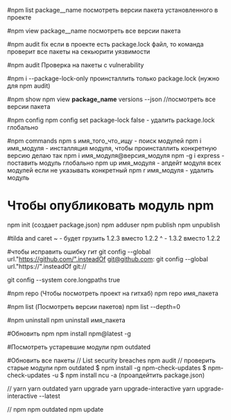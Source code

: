#npm list package__name
посмотреть версии пакета установленного в проекте

#npm view package__name
посмотреть все версии пакета

#npm audit fix
если в проекте есть package.lock файл, то команда проверит все пакеты на секьюрити уязвимости

#npm audit 
Проверка на пакеты с vulnerability

#npm i --package-lock-only
проинсталлить только package.lock (нужно для npm audit)

#npm show
 npm view __package_name__ versions  --json //посмотреть все версии пакета

#npm config
npm config set package-lock false - удалить package.lock глобально

#npm commands
npm s имя_того_что_ищу - поиск модулей
npm i имя_модуля - инсталляция модуля, чтобы проинсталлить конкретную версию делаю так npm i имя_модуля@версия_модуля
npm -g i express - поставить модуль глобально
npm up имя_модуля - апдейт модуля всех модулей если не указывать конкретный
npm r имя_модуля - удалить модуль

# Чтобы опубликовать модуль npm
npm init (создает package.json)
npm adduser
npm publish
npm unpublish

#tilda and caret
~ - будет грузить 1.2.3 вместо 1.2.2 
^ -  1.3.2 вместо 1.2.2

#чтобы исправить ошибку гит
git config --global url."https://github.com/".insteadOf git@github.com:
git config --global url."https://".insteadOf git://

git config --system core.longpaths true

#npm repo (Чтобы посмотреть проект на гитхаб)
npm repo имя_пакета

#npm list (Посмотреть версии пакетов)
npm list --depth=0

#npm uninstall
npm uninstall имя_пакета

#Обновить npm
npm install npm@latest -g

#Посмотреть устаревшие модули
npm outdated

#Обновить все пакеты
// List security breaches
npm audit
// проверить старые модули
npm outdated
$ npm install -g npm-check-updates
$ npm-check-updates -u
$ npm install 
ncu -a (проапдейтить package.json)

// yarn
yarn outdated
yarn upgrade
yarn upgrade-interactive
yarn upgrade-interactive --latest

// npm
npm outdated
npm update
